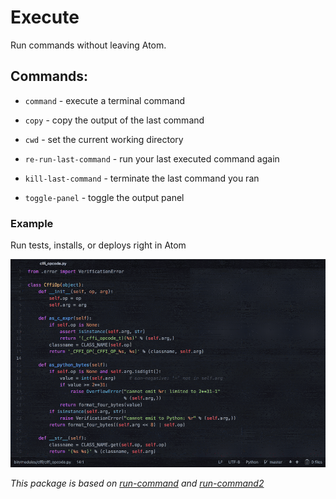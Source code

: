 # Execute

Run commands without leaving Atom.

## Commands:

- `command` - execute a terminal command

- `copy` - copy the output of the last command

- `cwd` - set the current working directory

- `re-run-last-command` - run your last executed command again

- `kill-last-command` - terminate the last command you ran

- `toggle-panel` - toggle the output panel

### Example

Run tests, installs, or deploys right in Atom

![](screenshots/deploy.gif)


_This package is based on [run-command](https://atom.io/packages/run-command) and [run-command2](https://atom.io/packages/run-command2)_
